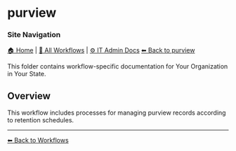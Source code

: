 # purview

### Site Navigation
[🏠 Home](../../README.md) | [📂 All Workflows](../../users/users.md) | [⚙ IT Admin Docs](../../it-admins/README.md)
[⬅ Back to purview](../README.md)








This folder contains workflow-specific documentation for Your Organization in Your State.

## Overview
This workflow includes processes for managing purview records according to retention schedules.

---
[⬅ Back to Workflows](../users.md)